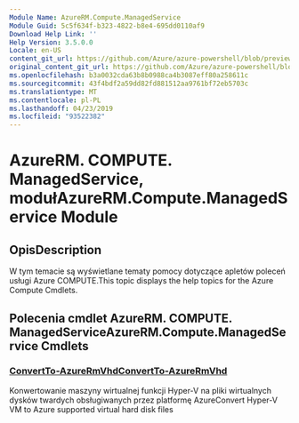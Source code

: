 ```yaml
---
Module Name: AzureRM.Compute.ManagedService
Module Guid: 5c5f634f-b323-4822-b8e4-695dd0110af9
Download Help Link: ''
Help Version: 3.5.0.0
Locale: en-US
content_git_url: https://github.com/Azure/azure-powershell/blob/preview/src/ResourceManager/Compute.ManagedService/Commands.Compute.ManagedService/help/AzureRM.Compute.ManagedService.md
original_content_git_url: https://github.com/Azure/azure-powershell/blob/preview/src/ResourceManager/Compute.ManagedService/Commands.Compute.ManagedService/help/AzureRM.Compute.ManagedService.md
ms.openlocfilehash: b3a0032cda63b8b0988ca4b3087eff80a258611c
ms.sourcegitcommit: 43f4bdf2a59dd82fd881512aa9761bf72eb5703c
ms.translationtype: MT
ms.contentlocale: pl-PL
ms.lasthandoff: 04/23/2019
ms.locfileid: "93522382"
---
```

# <span data-ttu-id="41464-101">AzureRM. COMPUTE. ManagedService, moduł</span><span class="sxs-lookup"><span data-stu-id="41464-101">AzureRM.Compute.ManagedService Module</span></span>
## <span data-ttu-id="41464-102">Opis</span><span class="sxs-lookup"><span data-stu-id="41464-102">Description</span></span>
<span data-ttu-id="41464-103">W tym temacie są wyświetlane tematy pomocy dotyczące apletów poleceń usługi Azure COMPUTE.</span><span class="sxs-lookup"><span data-stu-id="41464-103">This topic displays the help topics for the Azure Compute Cmdlets.</span></span>

## <span data-ttu-id="41464-104">Polecenia cmdlet AzureRM. COMPUTE. ManagedService</span><span class="sxs-lookup"><span data-stu-id="41464-104">AzureRM.Compute.ManagedService Cmdlets</span></span>
### [<span data-ttu-id="41464-105">ConvertTo-AzureRmVhd</span><span class="sxs-lookup"><span data-stu-id="41464-105">ConvertTo-AzureRmVhd</span></span>](ConvertTo-AzureRmVhd.md)
<span data-ttu-id="41464-106">Konwertowanie maszyny wirtualnej funkcji Hyper-V na pliki wirtualnych dysków twardych obsługiwanych przez platformę Azure</span><span class="sxs-lookup"><span data-stu-id="41464-106">Convert Hyper-V VM to Azure supported virtual hard disk files</span></span>
